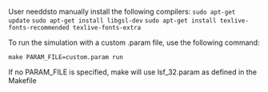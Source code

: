 User needdsto manually install the following compilers:
`sudo apt-get update`
`sudo apt-get install libgsl-dev`
`sudo apt-get install texlive-fonts-recommended texlive-fonts-extra`


To run the simulation with a custom .param file, use the following command:​

`make PARAM_FILE=custom.param run`

If no PARAM_FILE is specified, make will use lsf_32.param as defined in the Makefile
